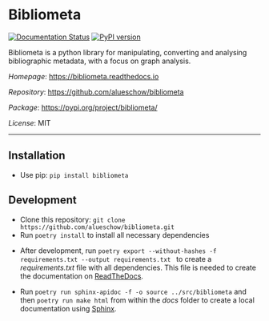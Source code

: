 # Bibliometa

[![Documentation Status](https://readthedocs.org/projects/bibliometa/badge/?version=latest)](https://bibliometa.readthedocs.io/en/latest/?badge=latest)
[![PyPI version](https://badge.fury.io/py/bibliometa.svg)](https://badge.fury.io/py/bibliometa)

Bibliometa is a python library for manipulating, converting and analysing bibliographic metadata, with a focus on graph analysis.

*Homepage*: https://bibliometa.readthedocs.io

*Repository*: https://github.com/alueschow/bibliometa

*Package*: https://pypi.org/project/bibliometa/

*License*: MIT

-----

## Installation
* Use pip: ```pip install bibliometa```

## Development
* Clone this repository: ```git clone https://github.com/alueschow/bibliometa.git```
* Run ```poetry install``` to install all necessary dependencies
+ After development, run ```poetry export --without-hashes -f requirements.txt --output requirements.txt ``` to create a _requirements.txt_ file with all dependencies. This file is needed to create the documentation on [ReadTheDocs](https://readthedocs.org/).
*  Run ```poetry run sphinx-apidoc -f -o source ../src/bibliometa``` and then ```poetry run make html``` from within the _docs_ folder to create a local documentation using [Sphinx](https://www.sphinx-doc.org/en/master/).
